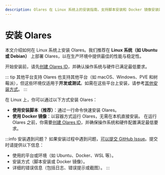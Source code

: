 ```yaml
---
description: Olares 在 Linux 系统上的安装指南，支持脚本安装和 Docker 镜像安装两种方式。
---
```

# 安装 Olares

本文介绍如何在 Linux 系统上安装 Olares。我们推荐在 **Linux 系统（如 Ubuntu 或 Debian）** 上部署 Olares，以在生产环境中提供最佳的性能与稳定性。

开始安装前，请先[创建 Olares ID](create-olares-id.md)，并确认操作系统与硬件已满足最低要求。

::: tip 其他平台支持
Olares 也支持其他平台（如 macOS、Windows、PVE 和树莓派），但这些环境仅适用于**开发或测试**。如需在这些平台上安装，请参考[其他安装方式](/developer/install/additional-installation-methods)。
:::

在 Linux 上，你可以通过以下方式安装 Olares：

- **使用安装脚本（推荐）**：通过一行命令快速安装 Olares。
- **使用 Docker 镜像**：以容器方式运行 Olares，无需在本机直接安装。
在运行 Olares 之前，你需要[创建 Olares ID](create-olares-id.md)，并确保操作系统和硬件配置满足最低要求。

:::info 安装遇到问题？
如果安装过程中遇到问题，[可以提交 GitHub Issue](https://github.com/beclab/Olares/issues/new)。提交时请提供以下信息：
- 使用的平台或环境（如 Ubuntu、Docker、WSL 等）。
- 安装方式（脚本安装或 Docker 镜像）。
- 详细的错误信息（包括日志、错误提示或截图）。
:::
